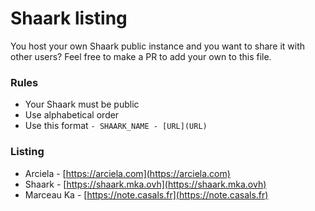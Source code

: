 # Shaark listing

You host your own Shaark public instance and you want to share it with other users? Feel free to make a PR to add your own to this file.

### Rules

* Your Shaark must be public
* Use alphabetical order
* Use this format `- SHAARK_NAME - [URL](URL)`

### Listing

- Arciela - [https://arciela.com](https://arciela.com)
- Shaark - [https://shaark.mka.ovh](https://shaark.mka.ovh)
- Marceau Ka - [https://note.casals.fr](https://note.casals.fr)

